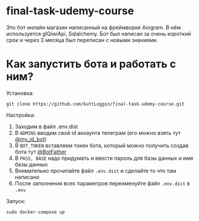 # final-task-udemy-course
Это бот инлайн магазин написанный на фреймворке Aiogram.
В нём используется glQiwiApi, Sqlalchemy.
Бот был написан за очень короткий срок и через 3 месяца был переписан с новыми знаниями.

# Как запустить бота и работать с ним? 
Установка: 
```
git clone https://github.com/kuttLoggin/final-task-udemy-course.git
```

Настройка:
1. Заходим в файл .env.dist
2. В `ADMINS` вводим свой id аккаунта телеграм (его можно взять тут [@my_id_bot](https://t.me/my_id_bot))
3. В `BOT_TOKEN` вставляем токен бота, который можно получить создав бота тут [@BotFather](https://t.me/botfather)
4. В `PASS, BASE` надо придумать и ввести пароль для базы данных и имя базы данных
5. Внимательно прочитайте файл `.env.dist` и сделайте то что там написано
6. После заполнения всех параметров переименуйте файл `.env.dist` в `.env`

Запуск:
```
sudo docker-compose up
```
